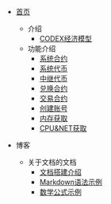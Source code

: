 - [首页](README.md)

    - 介绍
        - [CODEX经济模型](zh-cn/codex-modelv1.md)
    - 功能介绍
        - [系统合约](zh-cn/contract/System/System.md)
        - [系统代币](zh-cn/contract/token/force.token.md)
        - [中继代币](zh-cn/contract/token/relay.token.md)
        - [兑换合约](zh-cn/contract/transaction/bridge.md)
        - [交易合约](zh-cn/contract/transaction/match.md)
        - [创建账号](zh-cn/contract/System/newaccount.md)
        - [内存获取](zh-cn/contract/System/ram.md)
        - [CPU&NET获取](zh-cn/contract/System/cpu&net.md)
- 博客
    - 关于文档的文档
        - [文档搭建介绍](example/doc_introduction.md)
        - [Markdown语法示例](example/example.md)
        - [数学公式示例](example/example_maths.md)

